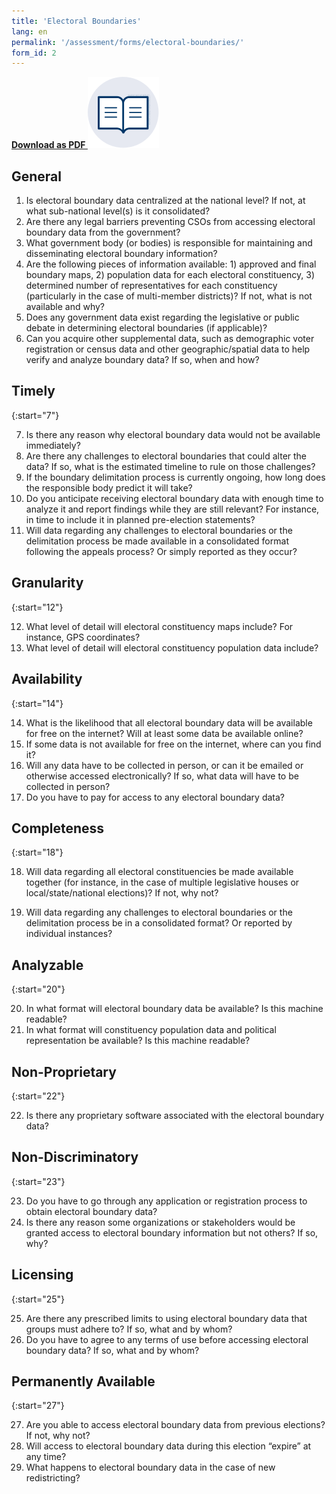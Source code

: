 ```yaml
---
title: 'Electoral Boundaries'
lang: en
permalink: '/assessment/forms/electoral-boundaries/'
form_id: 2
---
```


**[Download as PDF ![](/assets/images/assessment/supplemental_icon.svg)](/assets/assessment/forms/A_Electoral_Boundaries.pdf)**

## General

1. Is electoral boundary data centralized at the national level? If not, at what sub-national level(s) is it consolidated?
2. Are there any legal barriers preventing CSOs from accessing electoral boundary data from the government?
3. What government body (or bodies) is responsible for maintaining and disseminating electoral boundary information?
4. Are the following pieces of information available: 1) approved and final boundary maps, 2) population data for each electoral constituency, 3) determined number of representatives for each constituency (particularly in the case of multi-member districts)? If not, what is not available and why?
5. Does any government data exist regarding the legislative or public debate in determining electoral boundaries (if applicable)?
6. Can you acquire other supplemental data, such as demographic voter registration or census data and other geographic/spatial data to help verify and analyze boundary data? If so, when and how?

## Timely

{:start="7"}

7. Is there any reason why electoral boundary data would not be available immediately?
8. Are there any challenges to electoral boundaries that could alter the data? If so, what is the estimated timeline to rule on those challenges?
9. If the boundary delimitation process is currently ongoing, how long does the responsible body predict it will take?
10. Do you anticipate receiving electoral boundary data with enough time to analyze it and report findings while they are still relevant? For instance, in time to include it in planned pre-election statements?
11. Will data regarding any challenges to electoral boundaries or the delimitation process be made available in a consolidated format following the appeals process? Or simply reported as they occur?

## Granularity

{:start="12"}

12. What level of detail will electoral constituency maps include? For instance, GPS coordinates?
13. What level of detail will electoral constituency population data include?

## Availability

{:start="14"}

14. What is the likelihood that all electoral boundary data will be available for free on the internet? Will at least some data be available online?
15. If some data is not available for free on the internet, where can you find it?
16. Will any data have to be collected in person, or can it be emailed or otherwise accessed electronically? If so, what data will have to be collected in person?
17. Do you have to pay for access to any electoral boundary data?

## Completeness

{:start="18"}

18. Will data regarding all electoral constituencies be made available together (for instance, in the case of multiple legislative houses or local/state/national elections)? If not, why not?

19. Will data regarding any challenges to electoral boundaries or the delimitation process be in a consolidated format? Or reported by individual instances?

## Analyzable

{:start="20"}

20. In what format will electoral boundary data be available? Is this machine readable?
21. In what format will constituency population data and political representation be available? Is this machine readable?

## Non-Proprietary

{:start="22"}

22. Is there any proprietary software associated with the electoral boundary data?

## Non-Discriminatory

{:start="23"}

23. Do you have to go through any application or registration process to obtain electoral boundary data?
24. Is there any reason some organizations or stakeholders would be granted access to electoral boundary information but not others? If so, why?

## Licensing

{:start="25"}

25. Are there any prescribed limits to using electoral boundary data that groups must adhere to? If so, what and by whom?
26. Do you have to agree to any terms of use before accessing electoral boundary data? If so, what and by whom?

## Permanently Available

{:start="27"}

27. Are you able to access electoral boundary data from previous elections? If not, why not?
28. Will access to electoral boundary data during this election “expire” at any time?
29. What happens to electoral boundary data in the case of new redistricting?
